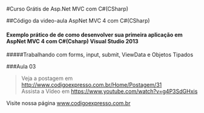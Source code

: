 #Curso Grátis de Asp.Net MVC com C#(CSharp)

##Código da video-aula AspNet MVC 4 com C#(CSharp)

#### Exemplo prático de de como desenvolver sua primeira aplicação em AspNet MVC 4 com C#(Csharp) Visual Studio 2013

#####Trabalhando com forms, input, submit, ViewData e Objetos Tipados

###Aula 03       
>Veja a postagem em http://www.codigoexpresso.com.br/Home/Postagem/31      
>Assista a Vídeo em https://www.youtube.com/watch?v=g4P3SdGHxis     


Visite nossa página www.codigoexpresso.com.br
